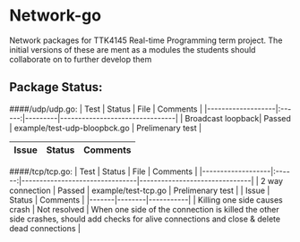 Network-go
==========

Network packages for TTK4145 Real-time Programming term project. The initial versions of these are ment as a modules the students should collaborate on to further develop them 

Package Status:
------
####/udp/udp.go:
| Test	            | Status | File    |  	Comments		|
|-------------------|:------:|---------|--------------------------------|
| Broadcast loopback| Passed | example/test-udp-bloopbck.go 	| Prelimenary test 	|
	
| Issue | Status | Comments  |
|-------|--------|-----------|


####/tcp/tcp.go:
| Test	| Status | 	File |  	Comments					|
|-------------------|:------:|--------------------------------|-------------------------------|
| 2 way connection | Passed | example/test-tcp.go 	| Prelimenary test 						 	|
| Issue | Status | Comments  |
|-------|--------|-----------|
| Killing one side causes crash | Not resolved  | When one side of the connection is killed the other side crashes, should add checks for alive connections and close & delete dead connections | 

